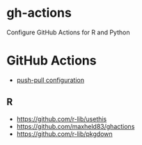 # gh-actions
 Configure GitHub Actions for R and Python

# GitHub Actions
- [push-pull configuration](https://help.github.com/en/actions/reference/workflow-syntax-for-github-actions)

## R
- https://github.com/r-lib/usethis
- https://github.com/maxheld83/ghactions
- https://github.com/r-lib/pkgdown
